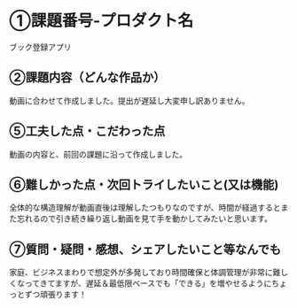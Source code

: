 # ①課題番号-プロダクト名
ブック登録アプリ
## ②課題内容（どんな作品か）
動画に合わせて作成しました。提出が遅延し大変申し訳ありません。
## ⑤工夫した点・こだわった点
動画の内容と、前回の課題に沿って作成しました。
## ⑥難しかった点・次回トライしたいこと(又は機能)
全体的な構造理解が動画直後は理解したつもりなのですが、時間が経過するとまた忘れるので引き続き繰り返し動画を見て手を動かしてみたいと思います。
## ⑦質問・疑問・感想、シェアしたいこと等なんでも
家庭、ビジネスまわりで想定外が多発しており時間確保と体調管理が非常に難しくなってきてますが、遅延＆最低限ベースでも「できる」を増やせるようにちょっとずつ頑張ります！
